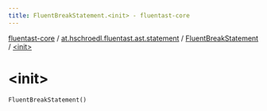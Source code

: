 ```yaml
---
title: FluentBreakStatement.<init> - fluentast-core
---
```


[fluentast-core](../../index.html) / [at.hschroedl.fluentast.ast.statement](../index.html) / [FluentBreakStatement](index.html) / [&lt;init&gt;](.)

# &lt;init&gt;

`FluentBreakStatement()`